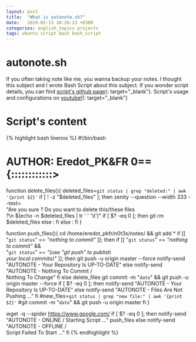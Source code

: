 ```yaml
---
layout: post
title:  "What is autonote.sh?"
date:   2019-05-13 10:26:23 +0300
categories: english_topics projects
tags: ubuntu script bash bash_script
---
```

# autonote.sh
If you often taking note like me, you wanna backup your notes. I thought this subject and I wrote Bash Script about this subject. If you wonder script details, you can find [script's github page](https://github.com/eredotpkfr/autonote.sh){: target="_blank"}. Script's usage and configurations on [youtube!](https://www.youtube.com/watch?v=3x0NBIHnO4s){: target="_blank"}
<br/>
# Script's content

{% highlight bash linenos %}
#!/bin/bash

# AUTHOR: Eredot_PK&FR       0=={::::::::::::>

function delete_files(){
    deleted_files=`git status | grep "deleted:" | awk '{print $2}'`
    if [ ! -z "$deleted_files" ]; then
        zenity --question --width 333 --text=\
	"Are you sure ? Do you want to delete this/these files \
	?\n $(echo -n $deleted_files | tr ' ' '\t')"
        if [ $? -eq 0 ]; then
            git rm $deleted_files
        else :
	fi
    else :
    fi }

function push_files(){
    cd /home/eredot_pkfr/n0t3s/notes/ && git add *
    if [[ "`git status`" == *"nothing to commit"* ]]; then
        if [[ "`git status`" == *"nothing to commit"* && \
	"`git status`" == *"(use \"git push\" to publish \
	your local commits)"* ]]; then
	    git push -u origin master --force
            notify-send "AUTONOTE - Your Repository Is UP-TO-DATE"
	else
	    notify-send "AUTONOTE - Nothing To Commit      /      \
		Nothing To Change"
        fi
    else
        delete_files
	git commit -m "`date`" && git push -u origin master --force
	if [ $? -eq 0 ]; then
	    notify-send "AUTONOTE - Your Repository Is UP-TO-DATE"
	else
	    notify-send "AUTONOTE - Files Are Not Pushing ..."
	fi
        #new_files=`git status | grep "new file:" | awk '{print $2}'`
        #git commit -m "`date`" && git push -u origin master
    fi }

wget -q --spider https://www.google.com/
if [ $? -eq 0 ]; then
    notify-send "AUTONOTE - ONLINE      /      Starting Script ..."
    push_files
else
        notify-send "AUTONOTE - OFFLINE      /      \
	Script Failed To Start ..."
fi
{% endhighlight %}
